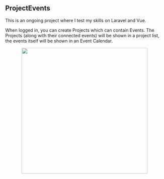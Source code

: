 ## ProjectEvents

This is an ongoing project where I test my skills on Laravel and Vue.

When logged in, you can create Projects which can contain Events.
The Projects (along with their connected events) will be shown in a project list, the events itself will be shown in an Event Calendar.

<p align="center"><img src="http://www.companiek.com/projectEventscreen.JPG" width="400"></p>
